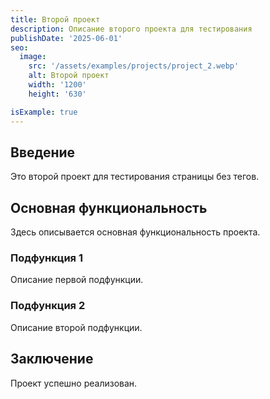 ```yaml
---
title: Второй проект
description: Описание второго проекта для тестирования
publishDate: '2025-06-01'
seo:
  image:
    src: '/assets/examples/projects/project_2.webp'
    alt: Второй проект
    width: '1200'
    height: '630'

isExample: true
---
```


## Введение

Это второй проект для тестирования страницы без тегов.

## Основная функциональность

Здесь описывается основная функциональность проекта.

### Подфункция 1

Описание первой подфункции.

### Подфункция 2

Описание второй подфункции.

## Заключение

Проект успешно реализован.

